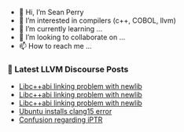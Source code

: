 - 👋 Hi, I’m Sean Perry
- 👀 I’m interested in compilers (c++, COBOL, llvm)
- 🌱 I’m currently learning ...
- 💞️ I’m looking to collaborate on ...
- 📫 How to reach me ...

<!---
s66perry/s66perry is a ✨ special ✨ repository because its `README.md` (this file) appears on your GitHub profile.
You can click the Preview link to take a look at your changes.
--->
### 📕 Latest LLVM Discourse Posts

<!-- DISCOURSE-LLVM:START -->
- [Libc++abi linking problem with newlib](https://discourse.llvm.org/t/libc-abi-linking-problem-with-newlib/66567#post_3)
- [Libc++abi linking problem with newlib](https://discourse.llvm.org/t/libc-abi-linking-problem-with-newlib/66567#post_2)
- [Libc++abi linking problem with newlib](https://discourse.llvm.org/t/libc-abi-linking-problem-with-newlib/66567#post_1)
- [Ubuntu installs clang15 error](https://discourse.llvm.org/t/ubuntu-installs-clang15-error/66563#post_3)
- [Confusion regarding iPTR](https://discourse.llvm.org/t/confusion-regarding-iptr/66524#post_2)
<!-- DISCOURSE-LLVM:END -->
